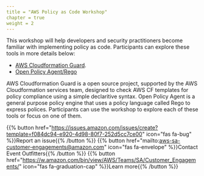 ```yaml
---
title = "AWS Policy as Code Workshop"
chapter = true
weight = 2
---
```

This workshop will help developers and security practitioners become familiar with implementing policy as code. Participants can explore these tools in more details below:

* [AWS Cloudformation Guard](https://github.com/aws-cloudformation/cloudformation-guard).
* [Open Policy Agent/Rego](https://www.openpolicyagent.org/docs/latest/#rego)

AWS Cloudformation Guard is a open source project, supported by the AWS Cloudformation services team, designed to check AWS CF templates for policy compliance using a simple declaritive syntax. Open Policy Agent is a general purpose policy engine that uses a policy language called Rego to express polices. Participants can use the workshop to explore each of these tools or focus on one of them.

{{% button href="https://issues.amazon.com/issues/create?template=f084dc94-e920-4d98-80f7-252d5cc7ce00" icon="fas fa-bug" %}}Report an issue{{% /button %}}
{{% button href="mailto:aws-sa-customer-engagements@amazon.com" icon="fas fa-envelope" %}}Contact Event Outfitters{{% /button %}}
{{% button href="https://w.amazon.com/bin/view/AWS/Teams/SA/Customer_Engagements/" icon="fas fa-graduation-cap" %}}Learn more{{% /button %}}
